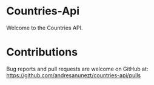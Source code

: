 # Countries-Api
Welcome to the Countries API. 




# Contributions
Bug reports and pull requests are welcome on GitHub at:
https://github.com/andresanunezt/countries-api/pulls
